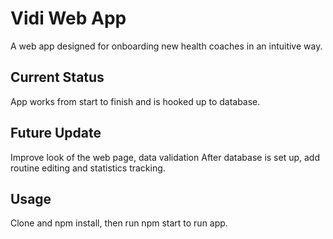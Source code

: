 # Vidi Web App

A web app designed for onboarding new health coaches in an intuitive way. 

## Current Status

App works from start to finish and is hooked up to database.

## Future Update
Improve look of the web page, data validation
After database is set up, add routine editing and statistics tracking.

## Usage
Clone and npm install, then run npm start to run app. 
